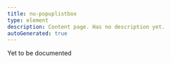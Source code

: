 ```yaml
---
title: nu-popuplistbox
type: element
description: Content page. Has no description yet.
autoGenerated: true
---
```


Yet to be documented